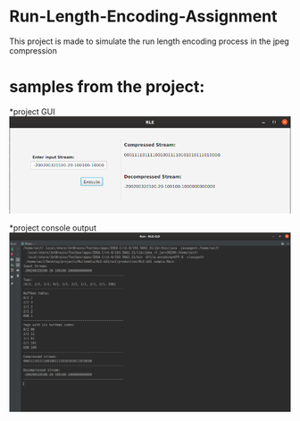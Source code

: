 # Run-Length-Encoding-Assignment
This project is made to simulate the run length encoding process in the jpeg compression

# samples from the project:
*project GUI
![](Screenshot%20from%202020-01-27%2013-04-51.jpeg)


*project console output
![](Screenshot%20from%202020-01-27%2013-05-24.jpeg)
